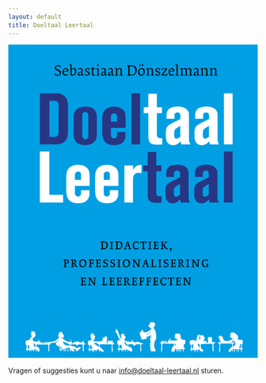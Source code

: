 ```yaml
---
layout: default
title: Doeltaal Leertaal
---
```


![Doeltaal Leertaal](./bookcover.png)

Vragen of suggesties kunt u naar [info@doeltaal-leertaal.nl](mailto://info@doeltaal-leertaal.nl) sturen.



<script>
document.getElementById("header").remove();


setInterval(() => {
	// Theme licensed under creative commons so this is allowed.
	for(const i of document.getElementsByClassName("credits")) {
		i.remove();
	}

}, 5000)
</script>